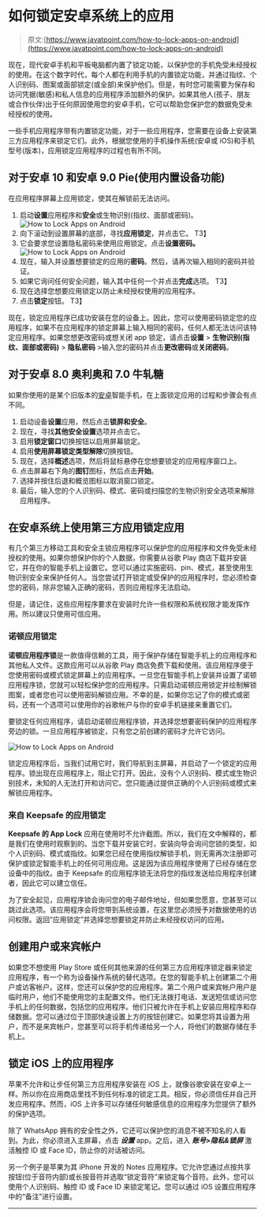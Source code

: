 # 如何锁定安卓系统上的应用

> 原文:[https://www.javatpoint.com/how-to-lock-apps-on-android](https://www.javatpoint.com/how-to-lock-apps-on-android)

现在，现代安卓手机和平板电脑都内置了锁定功能，以保护您的手机免受未经授权的使用。在这个数字时代，每个人都在利用手机的内置锁定功能，并通过指纹、个人识别码、图案或面部锁定(或全部)来保护他们。但是，有时您可能需要为保存和访问凭据(敏感)和私人信息的应用程序添加额外的保护。如果其他人(孩子、朋友或合作伙伴)出于任何原因使用您的安卓手机，它可以帮助您保护您的数据免受未经授权的使用。

一些手机应用程序带有内置锁定功能，对于一些应用程序，您需要在设备上安装第三方应用程序来锁定它们。此外，根据您使用的手机操作系统(安卓或 iOS)和手机型号(版本)，应用锁定应用程序的过程也有所不同。

## 对于安卓 10 和安卓 9.0 Pie(使用内置设备功能)

在应用程序屏幕上应用锁定，使其在解锁前无法访问。

1.  启动**设置**应用程序和**安全**或生物识别(指纹、面部或密码)。
    ![How to Lock Apps on Android](../Images/ba7b0e9ce5ae167887b139daaaca9632.png)
2.  向下滚动到设置屏幕的底部，寻找**应用锁定**，并点击它。
    T3】
3.  它会要求您设置隐私密码来使用应用锁定。点击**设置密码。**
    ![How to Lock Apps on Android](../Images/b1decc62a93451df458cb067b12fafa1.png)
4.  现在，输入并设置想要锁定的应用的**密码**。然后，请再次输入相同的密码并验证。
5.  如果它询问任何安全问题，输入其中任何一个并点击**完成**选项。
    T3】
6.  现在选择您想要应用锁定以防止未经授权使用的应用程序。
7.  点击**锁定**按钮。
    T3】

现在，锁定应用程序已成功安装在您的设备上。因此，您可以使用密码锁定您的应用程序，如果不在应用程序的锁定屏幕上输入相同的密码，任何人都无法访问该特定应用程序。如果您想更改密码或想关闭 app 锁定，请点击**设置** > **生物识别(指纹、面部或密码)** > **隐私密码** >输入您的密码并点击**更改密码**或**关闭密码**。

## 对于安卓 8.0 奥利奥和 7.0 牛轧糖

如果你使用的是某个旧版本的[安卓](https://www.javatpoint.com/android-tutorial)智能手机，在上面锁定应用的过程和步骤会有点不同。

1.  启动设备**设置**应用，然后点击**锁屏和安全**。
2.  现在，寻找**其他安全设置**选项并点击它。
3.  启用**锁定窗口**切换按钮以启用屏幕锁定。
4.  启用**使用屏幕锁定类型解除**切换按钮。
5.  现在，选择**概述**选项，然后将鼠标悬停在您想要锁定的应用程序窗口上。
6.  点击屏幕右下角的**图钉**图标，然后点击**开始**。
7.  选择并按住后退和概览图标以取消窗口锁定。
8.  最后，输入您的个人识别码、模式、密码或扫描您的生物识别安全选项来解除应用程序。

## 在安卓系统上使用第三方应用锁定应用

有几个第三方移动工具和安全主锁应用程序可以保护您的应用程序和文件免受未经授权的使用。如果你想保护你的个人数据，你需要从谷歌 Play 商店下载并安装它，并在你的智能手机上设置它。您可以通过实施密码、pin、模式，甚至使用生物识别安全来保护任何人。当您尝试打开锁定或受保护的应用程序时，您必须检查您的密码，除非您输入正确的密码，否则应用程序无法启动。

但是，请记住，这些应用程序要求在安装时允许一些权限和系统权限才能发挥作用。所以建议只使用可信应用。

### 诺顿应用锁定

**诺顿应用程序锁**是一款值得信赖的工具，用于保护存储在智能手机上的应用程序和其他私人文件。这款应用可以从谷歌 Play 商店免费下载和使用。该应用程序便于您使用密码或模式锁定屏幕上的应用程序。一旦您在智能手机上安装并设置了诺顿应用程序锁，您就可以轻松保护您的应用程序。只需启动诺顿应用锁定并绘制解锁图案，或者您也可以使用密码解锁应用。不幸的是，如果你忘记了你的模式或密码，还有一个选项可以使用你的谷歌帐户与你的安卓手机链接来重置它们。

要锁定任何应用程序，请启动诺顿应用程序锁，并选择您想要密码保护的应用程序旁边的锁。一旦应用程序被锁定，只有您之前创建的密码才允许它访问。

![How to Lock Apps on Android](../Images/7c19c4ce0a182dc7048ff318b9069b1b.png)

锁定应用程序后，当我们试用它时，我们导航到主屏幕，并启动了一个锁定的应用程序。锁出现在应用程序上，阻止它打开。因此，没有个人识别码、模式或生物识别技术，未知的人无法打开和访问它。您只能通过提供正确的个人识别码或模式来解锁应用程序。

### 来自 Keepsafe 的应用锁定

**Keepsafe 的 App Lock** 应用在使用时不允许截图。所以，我们在文中解释的，都是我们在使用时观察到的。当您下载并安装它时，安装向导会询问您锁的类型，如个人识别码、模式或指纹。如果您已经在使用指纹解锁手机，则无需再次注册即可保护或锁定智能手机上的任何可用应用。这是因为该应用程序使用了已经存储在您设备中的指纹。由于 Keepsafe 的应用程序锁无法将您的指纹发送给应用程序创建者，因此它可以建立信任。

为了安全起见，应用程序锁会询问您的电子邮件地址，但如果您愿意，您甚至可以跳过此选项。该应用程序会将您带到系统设置，在这里您必须授予对数据使用的访问权限。返回“应用锁定”并选择您想要锁定并防止未经授权访问的应用。

## 创建用户或来宾帐户

如果您不想使用 Play Store 或任何其他来源的任何第三方应用程序锁定器来锁定应用程序，有一个称为设备操作系统的替代选项。在您的智能手机上创建第二个用户或访客帐户。这样，您还可以保护您的应用程序。第二个用户或来宾帐户用户是临时用户，他们不能使用您的主配置文件。他们无法拨打电话、发送短信或访问您手机上的任何数据，包括您的应用程序。他们只被允许在手机上安装应用程序和存储数据。您可以通过位于顶部快速设置上方的按钮创建它。如果您将其设置为用户，而不是来宾帐户，您甚至可以将手机传递给另一个人，将他们的数据存储在手机上。

## 锁定 iOS 上的应用程序

苹果不允许和让步任何第三方应用程序安装在 iOS 上，就像谷歌安装在安卓上一样。所以你在应用商店里找不到任何标准的锁定工具。相反，你必须信任并自己开发应用程序。然而，iOS 上许多可以存储任何敏感信息的应用程序为您提供了额外的保护选项。

除了 WhatsApp 拥有的安全性之外，它还可以保护您的消息不被不知名的人看到。为此，你必须进入主屏幕，点击 ***设置*** app。之后，进入 ***账号>隐私&锁屏*** 激活触控 ID 或 Face ID，防止你的对话被访问。

另一个例子是苹果为其 iPhone 开发的 Notes 应用程序。它允许您通过点按共享按钮(位于音符内部)或长按音符并选取“锁定音符”来锁定每个音符。此外，您可以使用个人识别码、触控 ID 或 Face ID 来锁定笔记。您可以通过 iOS 设置应用程序中的“备注”进行设置。

* * *
